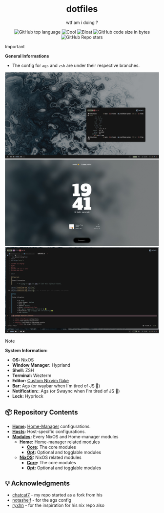 <div align="center">
  <h1> dotfiles </h1>
  <p> wtf am i doing ?</p>
</div>
<div align="center">

![GitHub top language](https://img.shields.io/github/languages/top/elythh/nix-home?color=6d92bf&style=for-the-badge)
![Cool](https://img.shields.io/badge/WM-Hyprland-da696f?style=for-the-badge)
![Bloat](https://img.shields.io/badge/Bloated-Yes-c585cf?style=for-the-badge)
![GitHub code size in bytes](https://img.shields.io/github/languages/code-size/elythh/nix-home?color=e1b56a&style=for-the-badge)
![GitHub Repo stars](https://img.shields.io/github/stars/elythh/nix-home?color=74be88&style=for-the-badge)

</div>

> [!Important]
>
> **General Informations**
>
> - The config for `ags` and `zsh` are under their respective branches.

<img src="assets/home.png" alt="home">
<img src="assets/lock.png" alt="lock">
<img src="assets/nvim.png" alt="nvim">

> [!NOTE]
>
> **System Information:**
>
> - **OS:** NixOS
> - **Window Manager:** Hyprland
> - **Shell:** ZSH
> - **Terminal:** Wezterm
> - **Editor:** [Custom Nixvim flake](https://github.com/elythh/nixvim)
> - **Bar:** Ags (or waybar when I'm tired of JS 🤢)
> - **Notification:**: Ags (or Swaync when I'm tired of JS 🤢)
> - **Lock:** Hyprlock

## :package: Repository Contents

- **[Home](../home):** [Home-Manager](https://github.com/nix-community/home-manager) configurations.
- **[Hosts](../hosts):** Host-specific configurations.
- **[Modules](../modules):** Every NixOS and Home-manager modules
  - **[Home](../modules/home):** Home-manager related modules
    - **[Core](../modules/home/core):** The core modules
    - **[Opt](../modules/home/opt):** Optional and togglable modules
  - **[NixOS](../modules/nixos):** NixOS related modules
    - **[Core](../modules/nixos/core):** The core modules
    - **[Opt](../modules/nixos/opt):** Optional and togglable modules

## :bulb: Acknowledgments

- [chatcat7](https://github.com/chadcat7) - my repo started as a fork from his
- [notashelf](https://github.com/notashelf) - for the ags config
- [ryxhn](https://github.com/rxyhn) - for the inspiration for his nix repo also
